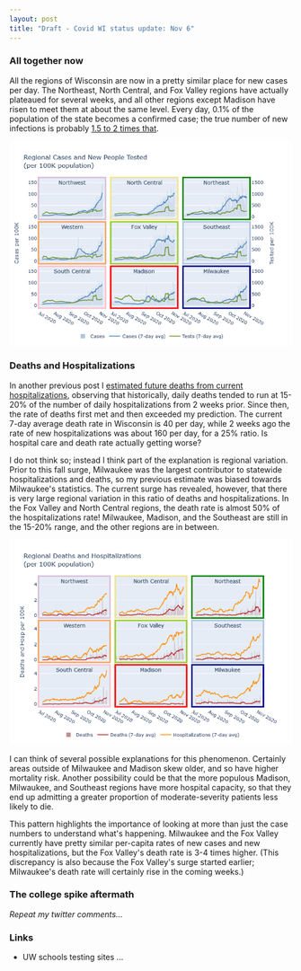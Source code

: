 ```yaml
---
layout: post
title: "Draft - Covid WI status update: Nov 6"
---
```


### All together now

All the regions of Wisconsin are now in a pretty similar place for new cases per day. The Northeast, North Central, and Fox Valley regions have actually plateaued for several weeks, and all other regions except Madison have risen to meet them at about the same level. Every day, 0.1% of the population of the state becomes a confirmed case; the true number of new infections is probably [1.5 to 2 times that](2020-10-19-true-infections.md).

![Regional cases and tests](../assets/Cases-Tests-Regional_2020-11-06.png)

### Deaths and Hospitalizations
In another previous post I [estimated future deaths from current hospitalizations](2020-10-04-what-expect-for-deaths.md), observing that historically, daily deaths tended to run at 15-20% of the number of daily hospitalizations from 2 weeks prior. Since then, the rate of deaths first met and then exceeded my prediction. The current 7-day average death rate in Wisconsin is 40 per day, while 2 weeks ago the rate of new hospitalizations was about 160 per day, for a 25% ratio. Is hospital care and death rate actually getting worse?

I do not think so; instead I think part of the explanation is regional variation. Prior to this fall surge, Milwaukee was the largest contributor to statewide hospitalizations and deaths, so my previous estimate was biased towards Milwaukee's statistics. The current surge has revealed, however, that there is very large regional variation in this ratio of deaths and hospitalizations. In the Fox Valley and North Central regions, the death rate is almost 50% of the hospitalizations rate! Milwaukee, Madison, and the Southeast are still in the 15-20% range, and the other regions are in between.

![Regional deaths and hospitalizations](../assets/Deaths-Hosp-Regional_2020-11-06.png)

I can think of several possible explanations for this phenomenon. Certainly areas outside of Milwaukee and Madison skew older, and so have higher mortality risk. Another possibility could be that the more populous Madison, Milwaukee, and Southeast regions have more hospital capacity, so that they end up admitting a greater proportion of moderate-severity patients less likely to die.

This pattern highlights the importance of looking at more than just the case numbers to understand what's happening. Milwaukee and the Fox Valley currently have pretty similar per-capita rates of new cases and new hospitalizations, but the Fox Valley's death rate is 3-4 times higher. (This discrepancy is also because the Fox Valley's surge started earlier; Milwaukee's death rate will certainly rise in the coming weeks.)

### The college spike aftermath
*Repeat my twitter comments...*

### Links
- UW schools testing sites
...

